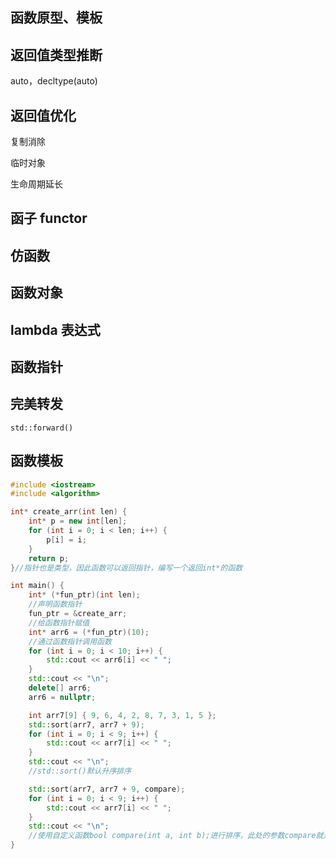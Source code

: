 ## 函数原型、模板
## 返回值类型推断
auto，decltype(auto)
## 返回值优化
复制消除

临时对象

生命周期延长
## 函子 functor
## 仿函数
## 函数对象
## lambda 表达式
## 函数指针
## 完美转发
`std::forward()`
## 函数模板
```cpp
#include <iostream>
#include <algorithm>

int* create_arr(int len) {
    int* p = new int[len];
    for (int i = 0; i < len; i++) {
        p[i] = i;
    }
    return p;
}//指针也是类型，因此函数可以返回指针，编写一个返回int*的函数

int main() {
    int* (*fun_ptr)(int len);
    //声明函数指针
    fun_ptr = &create_arr;
    //给函数指针赋值
    int* arr6 = (*fun_ptr)(10);
    //通过函数指针调用函数
    for (int i = 0; i < 10; i++) {
        std::cout << arr6[i] << " ";
    }
    std::cout << "\n";
    delete[] arr6;
    arr6 = nullptr;

    int arr7[9] { 9, 6, 4, 2, 8, 7, 3, 1, 5 };
    std::sort(arr7, arr7 + 9);
    for (int i = 0; i < 9; i++) {
        std::cout << arr7[i] << " ";
    }
    std::cout << "\n";
    //std::sort()默认升序排序

    std::sort(arr7, arr7 + 9, compare);
    for (int i = 0; i < 9; i++) {
        std::cout << arr7[i] << " ";
    }
    std::cout << "\n";
    //使用自定义函数bool compare(int a, int b);进行排序，此处的参数compare就是通过函数指针传进去的
}
```